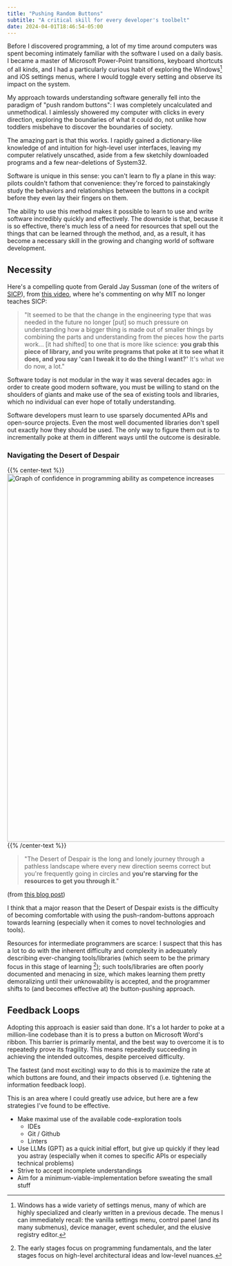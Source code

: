 ```yaml
---
title: "Pushing Random Buttons"
subtitle: "A critical skill for every developer's toolbelt"
date: 2024-04-01T18:46:54-05:00
---
```


Before I discovered programming, a lot of my time around computers was spent becoming intimately familiar with the software I used on a daily basis.
I became a master of Microsoft Power-Point transitions, keyboard shortcuts of all kinds, and I had a particularly curious habit of exploring the Windows[^windows] and iOS settings menus, where I would toggle every setting and observe its impact on the system.

[^windows]: Windows has a wide variety of settings menus, many of which are highly specialized and clearly written in a previous decade.
The menus I can immediately recall: the vanilla settings menu, control panel (and its many submenus), device manager, event scheduler, and the elusive registry editor.

My approach towards understanding software generally fell into the paradigm of "push random buttons": I was completely uncalculated and unmethodical.
I aimlessly showered my computer with clicks in every direction, exploring the boundaries of what it could do, not unlike how toddlers misbehave to discover the boundaries of society.

The amazing part is that this works.
I rapidly gained a dictionary-like knowledge of and intuition for high-level user interfaces, leaving my computer relatively unscathed, aside from a few sketchily downloaded programs and a few near-deletions of System32.

Software is unique in this sense: you can't learn to fly a plane in this way: pilots couldn't fathom that convenience: they're forced to painstakingly study the behaviors and relationships between the buttons in a cockpit before they even lay their fingers on them.

The ability to use this method makes it possible to learn to use and write software incredibly quickly and effectively.
The downside is that, because it is so effective, there's much less of a need for resources that spell out the things that can be learned through the method, and, as a result, it has become a necessary skill in the growing and changing world of software development.

## Necessity

Here's a compelling quote from Gerald Jay Sussman (one of the writers of [SICP](https://en.wikipedia.org/wiki/Structure_and_Interpretation_of_Computer_Programs)), from [this video](https://www.youtube.com/watch?v=OgRFOjVzvm0), where he's commenting on why MIT no longer teaches SICP:

> "It seemed to be that the change in the engineering type that was needed in the future no longer [put] so much pressure on understanding how a bigger thing is made out of smaller things by combining the parts and understanding from the pieces how the parts work... [it had shifted] to one that is more like science: **you grab this piece of library, and you write programs that poke at it to see what it does, and you say 'can I tweak it to do the thing I want?'** It's what we do now, a lot."

Software today is not modular in the way it was several decades ago: in order to create good modern software, you must be willing to stand on the shoulders of giants and make use of the sea of existing tools and libraries, which no individual can ever hope of totally understanding.

Software developers must learn to use sparsely documented APIs and open-source projects.
Even the most well documented libraries don't spell out exactly how they should be used.
The only way to figure them out is to incrementally poke at them in different ways until the outcome is desirable.

### Navigating the Desert of Despair

{{% center-text %}}
<img src="/images/desert-of-despair.png" alt="Graph of confidence in programming ability as competence increases" width="850px"/>
{{% /center-text %}}

> "The Desert of Despair is the long and lonely journey through a pathless landscape where every new direction seems correct but you're frequently going in circles and **you're starving for the resources to get you through it**."

(from [this blog post](https://web.archive.org/web/20150207060837/http://www.vikingcodeschool.com/posts/why-learning-to-code-is-so-damn-hard))

I think that a major reason that the Desert of Despair exists is the difficulty of becoming comfortable with using the push-random-buttons approach towards learning (especially when it comes to novel technologies and tools).

Resources for intermediate programmers are scarce: I suspect that this has a lot to do with the inherent difficulty and complexity in adequately describing ever-changing tools/libraries (which seem to be the primary focus in this stage of learning [^early-later]); such tools/libraries are often poorly documented and menacing in size, which makes learning them pretty demoralizing until their unknowability is accepted, and the programmer shifts to (and becomes effective at) the button-pushing approach.

[^early-later]: The early stages focus on programming fundamentals, and the later stages focus on high-level architectural ideas and low-level nuances.

## Feedback Loops

Adopting this approach is easier said than done.
It's a lot harder to poke at a million-line codebase than it is to press a button on Microsoft Word's ribbon.
This barrier is primarily mental, and the best way to overcome it is to repeatedly prove its fragility.
This means repeatedly succeeding in achieving the intended outcomes, despite perceived difficulty.

The fastest (and most exciting) way to do this is to maximize the rate at which buttons are found, and their impacts observed (i.e. tightening the information feedback loop).

This is an area where I could greatly use advice, but here are a few strategies I've found to be effective.

- Make maximal use of the available code-exploration tools
    - IDEs
    - Git / Github
    - Linters
- Use LLMs (GPT) as a quick initial effort, but give up quickly if they lead you astray (especially when it comes to specific APIs or especially technical problems)
- Strive to accept incomplete understandings
- Aim for a minimum-viable-implementation before sweating the small stuff
